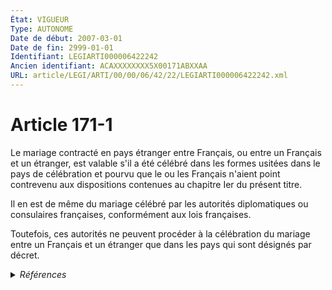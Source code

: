 ```yaml
---
État: VIGUEUR
Type: AUTONOME
Date de début: 2007-03-01
Date de fin: 2999-01-01
Identifiant: LEGIARTI000006422242
Ancien identifiant: ACAXXXXXXXX5X00171ABXXAA
URL: article/LEGI/ARTI/00/00/06/42/22/LEGIARTI000006422242.xml
---
```


<h1>Article 171-1</h1>

Le mariage contracté en pays étranger entre Français, ou entre un Français et un
étranger, est valable s'il a été célébré dans les formes usitées dans le pays de
célébration et pourvu que le ou les Français n'aient point contrevenu aux
dispositions contenues au chapitre Ier du présent titre.<br />

Il en est de même du mariage célébré par les autorités diplomatiques ou
consulaires françaises, conformément aux lois françaises.<br />

Toutefois, ces autorités ne peuvent procéder à la célébration du mariage entre
un Français et un étranger que dans les pays qui sont désignés par décret.


<details>
  <summary><em>Références</em></summary>

  <h2>Articles faisant référence à l'article</h2>
  
  <ul>
    <li>
      <a href="https://legal.tricoteuses.fr//redirection/LEGIARTI000006284884?vers=git&vers=legifrance">LOI n° 2006-1376 du 14 novembre 2006 relative au contrôle de la validité des mariages - article 3 ENTIEREMENT_MODIF</a> CREATION cible
    </li>
  </ul>
  
  <h2>Références faites par l'article</h2>
  
  <ul>
    <li>
      CODIFICATION source Loi 1803-03-14
    </li>
    <li>
      2006-11-14 CREATION source <a href="https://legal.tricoteuses.fr//redirection/LEGIARTI000006284884?vers=git&vers=legifrance">LOI n° 2006-1376 du 14 novembre 2006 relative au contrôle de la validité des mariages - article 3 ENTIEREMENT_MODIF</a>
    </li>
  </ul>
</details>
